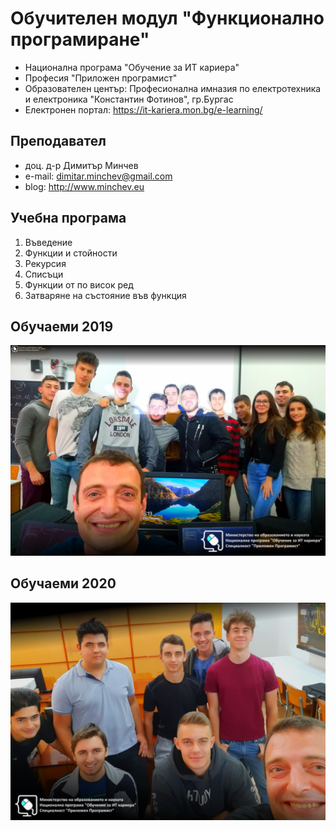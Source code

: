 # Обучителен модул "Функционално програмиране"
- Национална програма "Обучение за ИТ кариера"
- Професия "Приложен програмист" 
- Образователен център: Професионална имназия по електротехника и електроника "Константин Фотинов", гр.Бургас  
- Електронен портал: https://it-kariera.mon.bg/e-learning/

## Преподавател
- доц. д-р Димитър Минчев
- e-mail: dimitar.minchev@gmail.com 
- blog: http://www.minchev.eu

## Учебна програма
1. Въведение 
2. Функции и стойности
3. Рекурсия
4. Списъци
5. Функции от по висок ред
6. Затваряне на състояние във функция

## Обучаеми 2019
![2019.jpg](2019.jpg)

## Обучаеми 2020
![2020.jpg](2020.jpg)

